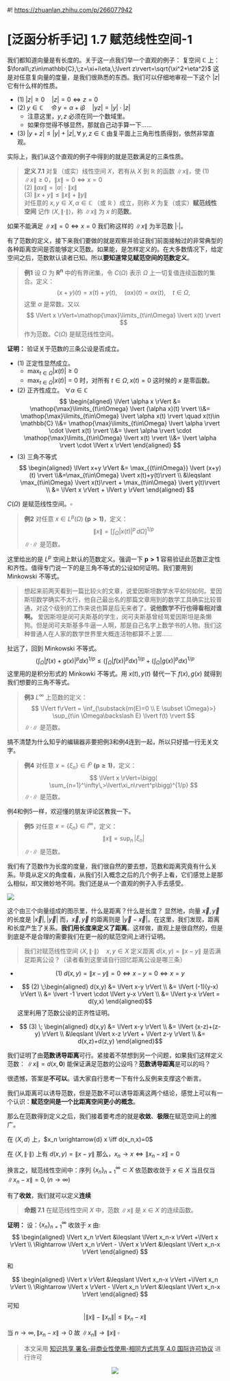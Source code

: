 #! https://zhuanlan.zhihu.com/p/266077942
# [泛函分析手记] 1.7 赋范线性空间-1
我们都知道向量是有长度的。关于这一点我们举一个直观的例子：
复空间 $\mathbb{C}$ 上：$\forall\;z\in\mathbb{C},\;z=\xi+i\eta,\;\lvert z\rvert=\sqrt{\xi^2+\eta^2}$ 
这是对任意复向量的度量，是我们很熟悉的东西。我们可以仔细地审视一下这个 $\lvert z\rvert$ 它有什么样的性质。
- $(1)\;\lvert z\rvert \geqslant 0 \quad \lvert z\rvert =0\iff z=0$
- $(2)\; y \in \mathbb{C} \quad 令\;y=\alpha+i\beta \quad \lvert yz\rvert = \lvert y \rvert \cdot \lvert z \rvert$ 
  - 注意这里，$y,z$ 必须在同一个数域里。
  - 如果你觉得不够显然，那就自己动手算一下……
- $(3)\;\lvert y+z\rvert \leqslant \lvert y \rvert + \lvert z\rvert, \forall \; y,z \in \mathbb{C}$ 由复平面上三角形性质得到，依然非常直观。

实际上，我们从这个直观的例子中得到的就是范数满足的三条性质。

> **定义 7.1** 对复（或实）线性空间 $X$，若有从 $X$ 到 $\mathbb{R}$ 的函数 $\lVert x \rVert$，使
$(1)\;\lVert x \rVert \geqslant 0，\lVert x\rVert =0\iff x=0$      
$(2)\;\lVert \alpha x\rVert=\lvert \alpha\rvert\cdot\lVert x\rVert$     
$(3)\;\lVert x+y\rVert \leqslant \lVert x\rVert + \lVert y\rVert$     
对任意的 $x,y \in X,\alpha\in\mathbb{C}$ （或 $\mathbb{R}$ ）成立，则称 $X$ 为复（或实）**赋范线性空间** 记作 $\langle X,\lVert\cdot\rVert\rangle$，称 $\lVert x \rVert$ 为 $x$ 的**范数**。

如果不能满足 $\lVert x\rVert =0\iff x=0$ 我们称这样的 $\lVert x\rVert$ 为半范数 $\lvert \cdot \rvert$。

有了范数的定义，接下来我们要做的就是观察并验证我们前面接触过的非常典型的各种距离空间是否能够定义范数。如果能，是怎样定义的。在大多数情况下，给定空间之后，范数默认读者已知。所以**要知道常见赋范空间的范数定义**。
> **例1** 设 $\Omega$ 为 $\mathbf{R^n}$ 中的有界闭集，令 $C(\Omega)$ 表示  $\Omega$ 上一切复值连续函数的集合。定义：
> $$
> (x+y)(t)=x(t)+y(t),\quad (\alpha x)(t)=\alpha x(t),\quad t\in \Omega,
> $$
> 这里 $\alpha$ 是常数。又以
> $$
> \lVert x \rVert=\mathop{\max}\limits_{t\in\Omega} \lvert x(t) \rvert
> $$
> 作为范数。$C(\Omega)$ 是赋范线性空间。

**证明：** 验证关于范数的三条公设是否成立。
- (1) 正定性显然成立。 
  - $\max_{t\in\Omega} \lvert x(t) \rvert \geqslant 0$ 
  - $\max_{t\in\Omega} \lvert x(t) \rvert = 0$ 时，对所有 $t\in \Omega,\,x(t)=0$ 这时候的 $x$ 是零函数。
- (2) 正齐性成立。 $\forall \alpha \in \mathbb{C}$
  $$
  \begin{aligned}
  \lVert \alpha x \rVert  &= \mathop{\max}\limits_{t\in\Omega} \lvert (\alpha x)(t) \rvert \\&= \mathop{\max}\limits_{t\in\Omega} \lvert \alpha x(t) \rvert \quad x(t)\in \mathbb{C} \\&= \mathop{\max}\limits_{t\in\Omega} \lvert \alpha \rvert \cdot \lvert x(t) \rvert \\&= \lvert \alpha \rvert \cdot \mathop{\max}\limits_{t\in\Omega} \lvert x(t) \rvert \\&= \lvert \alpha \rvert \cdot \lVert x \rVert
  \end{aligned} 
  $$
- (3) 三角不等式
$$
\begin{aligned}
\lVert x+y \rVert &= \max_{{t\in\Omega}} \lvert (x+y)(t) \rvert \\&=\max_{t\in\Omega} \lvert x(t)+y(t)\rvert \\ &\leqslant \max_{t\in\Omega} \lvert x(t)\rvert + \max_{t\in\Omega} \lvert y(t)\rvert \\ &= \lVert x \rVert + \lVert y \rVert
\end{aligned}
$$

$C(\Omega)$ 是赋范线性空间。$\square$

> **例2** 对任意 $x \in L^p(\Omega)\;\bm{(p>1)}$，定义：
> $$\lVert x \rVert = \bigg[\int_{\Omega}\lvert x(t) \rvert^p\,d\Omega \bigg]^{1/p}$$
> $\lVert \cdot \rVert$  是范数。

这里给出的是 $L^p$ 空间上默认的范数定义。强调一下 $\bm{p>1}$
容易验证此范数正定性和齐性。值得专门说一下的是三角不等式的公设如何证明。我们要用到 Minkowski 不等式。
> 想起来前两天看到一篇比较火的文章，说爱因斯坦数学水平如何如何。爱因斯坦数学确实不太行，他自己最出名的那篇文章用到的数学工具确实比较普通，对这个级别的工作来说也算是后无来者了。**说他数学不行也得看相对谁啊。** 爱因斯坦是闵可夫斯基的学生，闵可夫斯基曾经骂爱因斯坦是条懒狗。但是闵可夫斯基多牛逼一人啊，那是自己名字上数学书的人物。我们这种普通人在人家的数学世界里大概连活物都算不上罢……

扯远了，回到 Minkowski 不等式。
$$ \bigg(\int_{\Omega}\lvert f(x)+g(x) \rvert^p dx\bigg)^{1/p} \leqslant \bigg(\int_{\Omega}\lvert f(x) \rvert^p dx \bigg)^{1/p} + \bigg(\int_{\Omega}\lvert g(x) \rvert^p dx \bigg)^{1/p} $$
这里用的是积分形式的 Minkowki 不等式。用 $x(t),y(t)$ 替代一下 $f(x),g(x)$ 就得到我们想要的三角不等式。

> **例3** $L^\infty$ 上范数的定义：
> $$
> \lVert f\rVert = \inf_{\substack{m(E)=0 \\ E \subset \Omega}>} \sup_{t\in \Omega\backslash E} \lvert f(t) \rvert
> $$
> $\lVert \cdot \rVert$  是范数。     

搞不清楚为什么知乎的编辑器非要把例3和例4连到一起，所以只好插一行无关文字。

> **例4** 对任意 $x=\{\xi_n\} \in l^p \;\bm{(p\geqslant 1)}$，定义：
> $$
>\lVert x \rVert=\bigg( \sum_{n=1}^\infty\,>\lvert\xi_n\rvert^p\bigg)^{1/p}
>$$
>$\lVert \cdot \rVert$ 是范数。

例4和例5一样，欢迎懂的朋友评论区教我一下。

> **例5** 对任意 $x=\{\xi_n\} \in l^\infty$，定义：
> $$
> \lVert x \rVert=\sup_n\,\lvert\xi_n\rvert
> $$
> $\lVert \cdot \rVert$  是范数。

我们有了范数作为长度的度量，我们很自然的要去想，范数和距离究竟有什么关系。毕竟从定义的角度看，从我们引入概念之后的几个例子上看，它们感觉上是那么相似，却又微妙地不同。我们还是从一个直观的例子入手去感受。

![](https://pic3.zhimg.com/80/v2-b79f1230727d3de43a8b680e32c69782_720w.jpg)

这个由三个向量组成的图示里，什么是距离？什么是长度？
显然地，向量 $\vec{x},\vec{y}$ 的长度是 $\lvert \vec{x} \rvert, \lvert \vec{y} \rvert$ 而，$\vec{x},\vec{y}$ 的距离则是 $\lvert \vec{y}-\vec{x} \rvert$。在这里，我们发现，距离和长度产生了关系。**我们用长度来定义了距离**。这样做，直观上是很自然的，但是到底是不是合理的需要我们在更一般的赋范空间上进行证明。

> 我们对赋范线性空间 $\langle X,\lVert \cdot \rVert \rangle \quad x,y \in X$
> 定义距离 $d(x,y) = \lVert x-y \rVert$ 是否满足距离公设？（读者看到这里请自行回忆距离公设是哪三条）

- $$(1) \; d(x,y) = \lVert x-y \rVert = 0 \iff x-y=0 \iff x=y$$

- $$ (2) \;\begin{aligned} d(x,y) &= \lVert x-y \rVert \\ &= \lVert (-1)(y-x) \rVert \\ &= \lvert -1 \rvert \cdot \lVert y-x \rVert \\ &= \lVert y-x \rVert = d(y,x) \end{aligned}$$ 
这里利用了范数公设的正齐性证明。
- $$ (3) \; \begin{aligned} d(x,y) &= \lVert x-y \rVert \\ &= \lVert (x-z)+(z-y) \rVert \\ &\leqslant \lVert x-z \rVert + \lVert z-y \rVert \\ &= d(x,z)+d(z,y) \end{aligned}$$

我们证明了由**范数诱导距离**可行。紧接着不禁想到另一个问题，如果我们这样定义范数：
$\lVert x \rVert = d(x,\bm{0})$ 能保证满足范数的公设吗？**范数诱导距离**是可以的吗？

很遗憾，答案是**不可以**。请大家自行思考一下有什么反例来支撑这个断言。

我们从距离可以诱导范数，但是范数不可以诱导距离这两个结论，感觉上可以有一个认识：**赋范空间是一个比距离空间更小的概念**。

那么在范数得到定义之后，我们接着要考虑的就是**收敛**、**极限**在赋范空间上的推广。

在 $\langle X,d \rangle$ 上，$x_n \xrightarrow{d} x \iff d(x_n,x)=0$

在 $\langle X,\lVert \cdot \rVert \rangle$ 上有 $d(x,y) = \lVert x-y \rVert$ 那么，$x_n \rightarrow x \iff \lVert x_n-x \rVert = 0$

换言之，赋范线性空间中：序列 $\{x_n\}_{n=1}^\infty \subset X$ 依范数收敛于 $x \in X$ 当且仅当 $\lVert x_n-x \rVert = 0,(n\rightarrow \infty)$

有了**收敛**，我们就可以定义**连续**
> **命题 7.1** 在赋范线性空间 $X$ 中，范数 $\lVert x \rVert$ 是 $x\in X$ 的连续函数。

**证明：** 设：$\{x_n\}_{n=1}^\infty$ 收敛于 $x$  由:
$$
\begin{aligned}
\lVert x_n \rVert &\leqslant \lVert x_n-x \rVert +\lVert x \rVert \\
\Rightarrow \lVert x_n \rVert - \lVert x \rVert &\leqslant \lVert x_n-x \rVert
\end{aligned}
$$

和

$$
\begin{aligned}
\lVert x \rVert &\leqslant \lVert x_n-x \rVert +\lVert x_n \rVert \\
\Rightarrow \lVert x \rVert - \lVert x_n \rVert &\leqslant \lVert x_n-x \rVert
\end{aligned}
$$
可知
$$ \big| \lVert x \rVert - \lVert x_n \rVert \big| \leqslant \lVert x_n-x \rVert$$

当 $n \rightarrow \infty, \| x_n-x\| \rightarrow 0$ 故 $\| x_n\| \rightarrow \|x\| \;\square$

> 本文采用 [知识共享 署名-非商业性使用-相同方式共享 4.0 国际许可协议](https://creativecommons.org/licenses/by-nc-sa/4.0/deed.zh-Hans) 进行许可

<div align=center>
<img src="https://mirrors.creativecommons.org/presskit/buttons/88x31/svg/by-nc-sa.svg" />
</div>